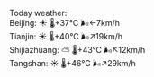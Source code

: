 Today weather:  
Beijing: ☀️   🌡️+37°C 🌬️←7km/h  
Tianjin: ☀️   🌡️+40°C 🌬️↗19km/h  
Shijiazhuang: ⛅️  🌡️+43°C 🌬️↖12km/h  
Tangshan: ☀️   🌡️+46°C 🌬️↗29km/h  
